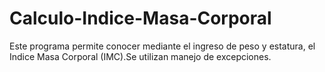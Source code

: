 # Calculo-Indice-Masa-Corporal
Este programa permite conocer mediante el ingreso de peso y estatura, el Indice Masa Corporal (IMC).Se utilizan manejo de excepciones.
